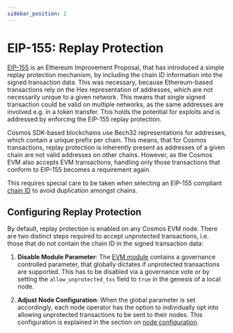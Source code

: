 ```yaml
---
sidebar_position: 2
---
```


# EIP-155: Replay Protection

[EIP-155](https://eips.ethereum.org/EIPS/eip-155) is an Ethereum Improvement Proposal,
that has introduced a simple replay protection mechanism,
by including the chain ID information into the signed transaction data.
This was necessary, because Ethereum-based transactions rely on the Hex representation of addresses,
which are not necessarily unique to a given network.
This means that single signed transaction could be valid on multiple networks,
as the same addresses are involved e.g. in a token transfer.
This holds the potential for exploits and is addressed by enforcing the EIP-155 replay protection.

Cosmos SDK-based blockchains use Bech32 representations for addresses, which contain a unique prefix per chain.
This means, that for Cosmos transactions, replay protection is inherently present as addresses of a given chain
are not valid addresses on other chains.
However, as the Cosmos EVM also accepts EVM transactions, handling only those transactions that conform to EIP-155
becomes a requirement again.

This requires special care to be taken when selecting an EIP-155 compliant [chain ID](./chain-id.mdx)
to avoid duplication amongst chains.

## Configuring Replay Protection

By default, replay protection is enabled on any Cosmos EVM node.
There are two distinct steps required to accept unprotected transactions, i.e. those that do not contain the chain ID
in the signed transaction data:

1. **Disable Module Parameter**:
The [EVM module](../modules/vm#parameters) contains a governance controlled parameter,
that globally dictates if unprotected transactions are supported.
This has to be disabled via a governance vote or
by setting the `allow_unprotected_txs` field to `true` in the genesis of a local node.

2. **Adjust Node Configuration**:
When the global parameter is set accordingly, each node operator has the option to individually opt into allowing
unprotected transactions to be sent to their nodes.
This configuration is explained in the section on
[node configuration](../../validate/setup-and-configuration/configuration.md#eip-155-replay-protection).